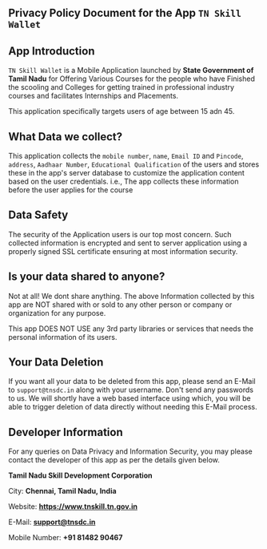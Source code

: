 ## Privacy Policy Document for the App `TN Skill Wallet`


App Introduction
----------------

`TN Skill Wallet` is a Mobile Application launched by **State Government of Tamil Nadu** for Offering Various Courses for the
people who have Finished the scooling and Colleges for getting
trained in professional industry courses and facilitates Internships and Placements.

This application specifically targets users of age between 15 adn 45.


What Data we collect?
---------------------

This application collects the `mobile number`, `name`, `Email ID` and `Pincode`, `address`, `Aadhaar Number`, `Educational Qualification` of the users
and stores these in the app's server database to customize the application content based on the
user credentials. i.e., The app collects these information before the user applies for the course


Data Safety
-----------

The security of the Application users is our top most concern. Such collected information is encrypted and sent to server application using a properly signed SSL certificate ensuring at most information security.

Is your data shared to anyone?
------------------------------

Not at all! We dont share anything. The above Information collected by this app are NOT shared with or sold to any other person or company or organization for any purpose.

This app DOES NOT USE any 3rd party libraries or services that needs the personal information of its users.

Your Data Deletion
------------------

If you want all your data to be deleted from this app, please send an E-Mail to 
`support@tnsdc.in` along with your username. Don't send any passwords to us. We will shortly have 
a web based interface using which, you will be able to trigger deletion of data directly without 
needing this E-Mail process.


Developer Information
---------------------

For any queries on Data Privacy and Information Security, you may please contact the developer of this app as per the details given below.

**Tamil Nadu Skill Development Corporation**

City: **Chennai, Tamil Nadu, India**

Website: **https://www.tnskill.tn.gov.in**

E-Mail: **support@tnsdc.in**

Mobile Number: **+91 81482 90467**

